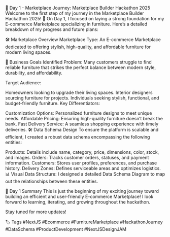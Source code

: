 🚀 Day 1 - Marketplace Journey: Marketplace Builder Hackathon 2025
Welcome to the first step of my journey in the Marketplace Builder Hackathon 2025! 🎉 On Day 1, I focused on laying a strong foundation for my E-commerce Marketplace specializing in furniture. Here’s a detailed breakdown of my progress and future plans:

🛠️ Marketplace Overview
Marketplace Type:
An E-commerce Marketplace dedicated to offering stylish, high-quality, and affordable furniture for modern living spaces.

🎯 Business Goals
Identified Problem:
Many customers struggle to find reliable furniture that strikes the perfect balance between modern style, durability, and affordability.

Target Audience:

Homeowners looking to upgrade their living spaces.
Interior designers sourcing furniture for projects.
Individuals seeking stylish, functional, and budget-friendly furniture.
Key Differentiators:

Customization Options: Personalized furniture designs to meet unique needs.
Affordable Pricing: Ensuring high-quality furniture doesn’t break the bank.
Fast Delivery Service: A seamless shopping experience with timely deliveries.
🛠️ Data Schema Design
To ensure the platform is scalable and efficient, I created a robust data schema encompassing the following entities:

Products:
Details include name, category, price, dimensions, color, stock, and images.
Orders:
Tracks customer orders, statuses, and payment information.
Customers:
Stores user profiles, preferences, and purchase history.
Delivery Zones:
Defines serviceable areas and optimizes logistics.
📊 Visual Data Structure:
I designed a detailed Data Schema Diagram to map out the relationships between these entities.

🚀 Day 1 Summary
This is just the beginning of my exciting journey toward building an efficient and user-friendly E-commerce Marketplace! I look forward to learning, iterating, and growing throughout the hackathon.

Stay tuned for more updates!

🏷️ Tags
#NextJS #Ecommerce #FurnitureMarketplace #HackathonJourney #DataSchema #ProductDevelopment #NextJSDesignJAM


